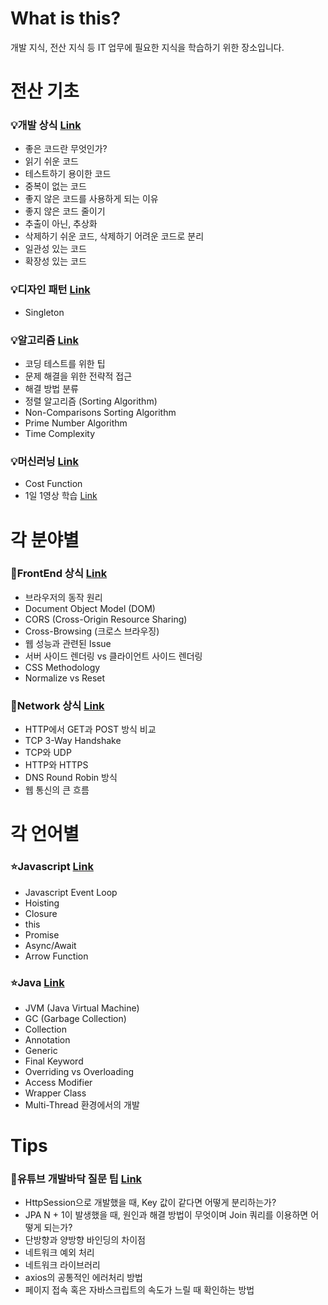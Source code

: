 # What is this?
개발 지식, 전산 지식 등 IT 업무에 필요한 지식을 학습하기 위한 장소입니다.

# 전산 기초
### 💡개발 상식 [Link](https://github.com/Hschan2/Necessary-knowledge/blob/main/Computer%20Basics.md)
* 좋은 코드란 무엇인가?
* 읽기 쉬운 코드
* 테스트하기 용이한 코드
* 중복이 없는 코드
* 좋지 않은 코드를 사용하게 되는 이유
* 좋지 않은 코드 줄이기
* 추출이 아닌, 추상화
* 삭제하기 쉬운 코드, 삭제하기 어려운 코드로 분리
* 일관성 있는 코드
* 확장성 있는 코드

### 💡디자인 패턴 [Link](https://github.com/Hschan2/Necessary-knowledge/blob/main/Design%20Pattern.md)
* Singleton

### 💡알고리즘 [Link](https://github.com/Hschan2/Necessary-knowledge/blob/main/Algorithm.md)
* 코딩 테스트를 위한 팁
* 문제 해결을 위한 전략적 접근
* 해결 방법 분류
* 정렬 알고리즘 (Sorting Algorithm)
* Non-Comparisons Sorting Algorithm
* Prime Number Algorithm
* Time Complexity

### 💡머신러닝 [Link](https://github.com/Hschan2/Necessary-knowledge/blob/main/Machine%20Learning.md)
* Cost Function
* 1일 1영상 학습 [Link]()
   
# 각 분야별
### 🔶FrontEnd 상식 [Link](https://github.com/Hschan2/Necessary-knowledge/blob/main/FrontEnd.md)
* 브라우저의 동작 원리
* Document Object Model (DOM)
* CORS (Cross-Origin Resource Sharing)
* Cross-Browsing (크로스 브라우징)
* 웹 성능과 관련된 Issue
* 서버 사이드 렌더링 vs 클라이언트 사이드 렌더링
* CSS Methodology
* Normalize vs Reset

### 🔶Network 상식 [Link](https://github.com/Hschan2/Necessary-knowledge/blob/main/Network.md)
* HTTP에서 GET과 POST 방식 비교
* TCP 3-Way Handshake
* TCP와 UDP
* HTTP와 HTTPS
* DNS Round Robin 방식
* 웹 통신의 큰 흐름

# 각 언어별
### ⭐Javascript [Link](https://github.com/Hschan2/Necessary-knowledge/blob/main/Javascript.md)
* Javascript Event Loop
* Hoisting
* Closure
* this
* Promise
* Async/Await
* Arrow Function   

### ⭐Java [Link](https://github.com/Hschan2/Necessary-knowledge/blob/main/Java.md)
* JVM (Java Virtual Machine)
* GC (Garbage Collection)
* Collection
* Annotation
* Generic
* Final Keyword
* Overriding vs Overloading
* Access Modifier
* Wrapper Class
* Multi-Thread 환경에서의 개발   

# Tips
### 💎유튜브 개발바닥 질문 팁 [Link](https://github.com/Hschan2/Necessary-knowledge/blob/main/%EA%B0%9C%EB%B0%9C%EB%B0%94%EB%8B%A5_%ED%8C%81.md)
* HttpSession으로 개발했을 때, Key 값이 같다면 어떻게 분리하는가?
* JPA N + 1이 발생했을 때, 원인과 해결 방법이 무엇이며 Join 쿼리를 이용하면 어떻게 되는가?
* 단방향과 양방향 바인딩의 차이점
* 네트워크 예외 처리
* 네트워크 라이브러리
* axios의 공통적인 에러처리 방법
* 페이지 접속 혹은 자바스크립트의 속도가 느릴 때 확인하는 방법
